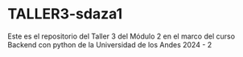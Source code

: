 # TALLER3-sdaza1
 Este es el repositorio del Taller 3 del Módulo 2 en el marco del curso Backend con python de la Universidad de los Andes 2024 - 2
